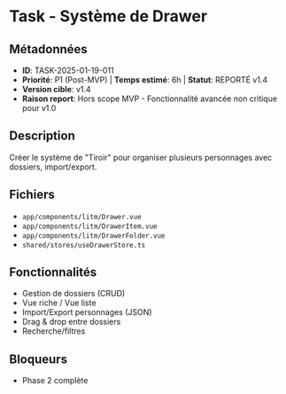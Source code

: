 # Task - Système de Drawer

## Métadonnées
- **ID**: TASK-2025-01-19-011
- **Priorité**: P1 (Post-MVP) | **Temps estimé**: 6h | **Statut**: REPORTÉ v1.4
- **Version cible**: v1.4
- **Raison report**: Hors scope MVP - Fonctionnalité avancée non critique pour v1.0

## Description
Créer le système de "Tiroir" pour organiser plusieurs personnages avec dossiers, import/export.

## Fichiers
- `app/components/litm/Drawer.vue`
- `app/components/litm/DrawerItem.vue`
- `app/components/litm/DrawerFolder.vue`
- `shared/stores/useDrawerStore.ts`

## Fonctionnalités
- Gestion de dossiers (CRUD)
- Vue riche / Vue liste
- Import/Export personnages (JSON)
- Drag & drop entre dossiers
- Recherche/filtres

## Bloqueurs
- Phase 2 complète
